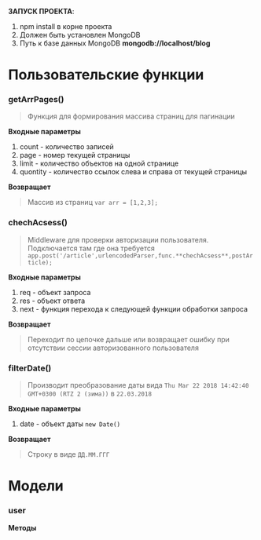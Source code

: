 **ЗАПУСК ПРОЕКТА**:

1. npm install в корне проекта
2. Должен быть установлен MongoDB
2. Путь к базе данных MongoDB **mongodb://localhost/blog**

# Пользовательские функции

### getArrPages()

> Функция для формирования массива страниц для пагинации

**Входные параметры**

1. count - количество записей
2. page - номер текущей страницы
3. limit - количество объектов на одной странице
4. quontity - количество ссылок слева и справа от текущей страницы

**Возвращает**
> Массив из страниц `var arr = [1,2,3];`

### chechAcsess()

> Middleware для проверки авторизации пользователя. Подключается там где она требуется `app.post('/article',urlencodedParser,func.**chechAcsess**,postArticle);`

**Входные параметры**

1. req - объект запроса
2. res - объект ответа
3. next - функция перехода к следующей функции обработки запроса

**Возвращает**
> Переходит по цепочке дальше или возвращает ошибку при отсутствии сессии авторизованного пользователя

### filterDate()

> Производит преобразование даты вида `Thu Mar 22 2018 14:42:40 GMT+0300 (RTZ 2 (зима))` в `22.03.2018` 

**Входные параметры**

1. date - объект даты `new Date()`

**Возвращает**
> Строку в виде `ДД.ММ.ГГГ`

# Модели

### user

**Методы**










